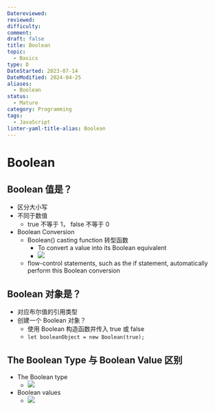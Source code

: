 ```yaml
---
Datereviewed: 
reviewed: 
difficulty: 
comment: 
draft: false
title: Boolean
topic:
  - Basics
type: D
DateStarted: 2023-07-14
DateModified: 2024-04-25
aliases:
  - Boolean
status:
  - Mature
category: Programming
tags:
  - JavaScript
linter-yaml-title-alias: Boolean
---
```


# Boolean

## Boolean 值是？

- 区分大小写
- 不同于数值
  - true 不等于 1， false 不等于 0
- Boolean Conversion
  - Boolean() casting function 转型函数
    - To convert a value into its Boolean equivalent
    - ![](https://cdn.jsdelivr.net/gh/jenniferwonder/bimg/programming/C3LanguageBasics-16-x46-y210.png)
  - flow-control statements, such as the if statement, automatically perform this Boolean conversion

## Boolean 对象是？

- 对应布尔值的引用类型
- 创建一个 Boolean 对象？
  - 使用 Boolean 构造函数并传入 true 或 false
  - `let booleanObject = new Boolean(true);`

## The Boolean Type 与 Boolean Value 区别

- The Boolean type
  - ![](https://cdn.jsdelivr.net/gh/jenniferwonder/bimg/programming/C05BasicReferenceTypes-17-x93-y390.png)
- Boolean values
  - ![](https://cdn.jsdelivr.net/gh/jenniferwonder/bimg/programming/C05BasicReferenceTypes-17-x91-y224.png)

